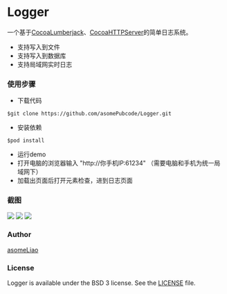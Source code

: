 # Logger
一个基于[CocoaLumberjack](https://github.com/CocoaLumberjack/CocoaLumberjack)、[CocoaHTTPServer](https://github.com/robbiehanson/CocoaHTTPServer)的简单日志系统。

* 支持写入到文件
* 支持写入到数据库
* 支持局域网实时日志

### 使用步骤

* 下载代码

```
$git clone https://github.com/asomePubcode/Logger.git
```
* 安装依赖

```
$pod install 
```
* 运行demo
* 打开电脑的浏览器输入 "http://你手机IP:61234" （需要电脑和手机为统一局域网下）
* 加载出页面后打开元素检查，进到日志页面

### 截图
![](https://github.com/asomePubcode/Logger/blob/master/Images/liveLog.jpg)
![](https://github.com/asomePubcode/Logger/blob/master/Images/fileLog.jpg)
![](https://github.com/asomePubcode/Logger/blob/master/Images/terminalLog.jpg)

### Author

[asomeLiao](https://github.com/asomeLiao)
### License

Logger is available under the BSD 3 license. See the [LICENSE](https://github.com/asomePubcode/Logger/blob/master/LICENSE) file.